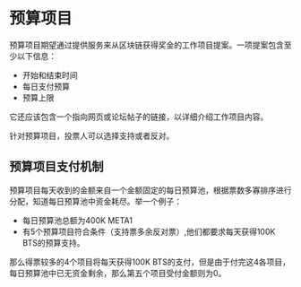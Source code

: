 # 预算项目

预算项目期望通过提供服务来从区块链获得奖金的工作项目提案。一项提案包含至少以下信息：

* 开始和结束时间
* 每日支付预算
* 预算上限

它还应该包含一个指向网页或论坛帖子的链接，以详细介绍工作项目内容。

针对预算项目，投票人可以选择支持或者反对。

## 预算项目支付机制

预算项目每天收到的金额来自一个金额固定的每日预算池，根据票数多寡排序进行分配，知道每日预算池中资金耗尽。举一个例子：

* 每日预算池总额为400K META1
* 有5个预算项目符合条件（支持票多余反对票）,他们都要求每天获得100K BTS的预算支持。

那么得票较多的4个项目将每天获得100K BTS的支付，但是由于付完这4各项目，每日预算池中已无资金剩余，那么第五个项目受付金额则为0。
